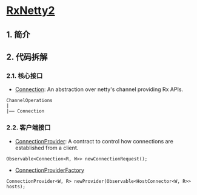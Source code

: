 
# [RxNetty2](https://github.com/ReactiveX/RxNetty)

## 1. 简介

## 2. 代码拆解

### 2.1. 核心接口

- [Connection](https://github.com/ReactiveX/RxNetty/blob/0.5.x/rxnetty-common/src/main/java/io/reactivex/netty/channel/Connection.java): An abstraction over netty's channel providing Rx APIs. 
```
ChannelOperations
|
|—— Connection
```

### 2.2. 客户端接口

- [ConnectionProvider](https://github.com/ReactiveX/RxNetty/blob/0.5.x/rxnetty-common/src/main/java/io/reactivex/netty/client/ConnectionProvider.java): A contract to control how connections are established from a client.
```
Observable<Connection<R, W>> newConnectionRequest();
```
- [ConnectionProviderFactory](https://github.com/ReactiveX/RxNetty/blob/0.5.x/rxnetty-common/src/main/java/io/reactivex/netty/client/ConnectionProviderFactory.java)
```
ConnectionProvider<W, R> newProvider(Observable<HostConnector<W, R>> hosts);
```
